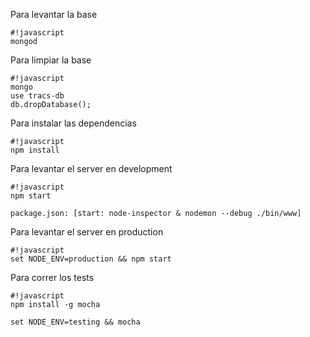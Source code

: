 Para levantar la base
```
#!javascript
mongod
```

Para limpiar la base
```
#!javascript
mongo
use tracs-db
db.dropDatabase();
```

Para instalar las dependencias
```
#!javascript
npm install
```

Para levantar el server en development
```
#!javascript
npm start

package.json: [start: node-inspector & nodemon --debug ./bin/www]
```

Para levantar el server en production
```
#!javascript
set NODE_ENV=production && npm start
```

Para correr los tests
```
#!javascript
npm install -g mocha

set NODE_ENV=testing && mocha
```
